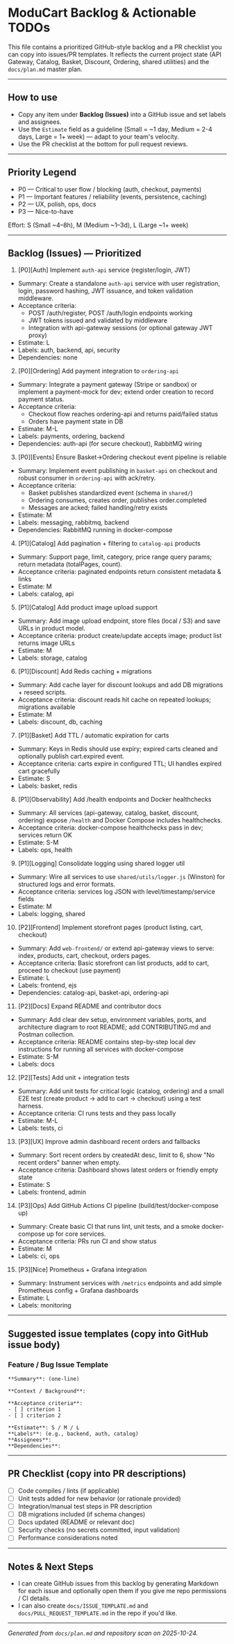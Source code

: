 # ModuCart Backlog & Actionable TODOs

This file contains a prioritized GitHub-style backlog and a PR checklist you can copy into issues/PR templates. It reflects the current project state (API Gateway, Catalog, Basket, Discount, Ordering, shared utilities) and the `docs/plan.md` master plan.

---

## How to use

- Copy any item under **Backlog (Issues)** into a GitHub issue and set labels and assignees.
- Use the `Estimate` field as a guideline (Small = ~1 day, Medium = 2-4 days, Large = 1+ week) — adapt to your team's velocity.
- Use the PR checklist at the bottom for pull request reviews.

---

## Priority Legend

- P0 — Critical to user flow / blocking (auth, checkout, payments)
- P1 — Important features / reliability (events, persistence, caching)
- P2 — UX, polish, ops, docs
- P3 — Nice-to-have

Effort: S (Small ~4–8h), M (Medium ~1–3d), L (Large ~1+ week)

---

## Backlog (Issues) — Prioritized

1) [P0][Auth] Implement `auth-api` service (register/login, JWT)

- Summary: Create a standalone `auth-api` service with user registration, login, password hashing, JWT issuance, and token validation middleware.
- Acceptance criteria:
  - POST /auth/register, POST /auth/login endpoints working
  - JWT tokens issued and validated by middleware
  - Integration with api-gateway sessions (or optional gateway JWT proxy)
- Estimate: L
- Labels: auth, backend, api, security
- Dependencies: none

2) [P0][Ordering] Add payment integration to `ordering-api`

- Summary: Integrate a payment gateway (Stripe or sandbox) or implement a payment-mock for dev; extend order creation to record payment status.
- Acceptance criteria:
  - Checkout flow reaches ordering-api and returns paid/failed status
  - Orders have payment state in DB
- Estimate: M-L
- Labels: payments, ordering, backend
- Dependencies: auth-api (for secure checkout), RabbitMQ wiring

3) [P0][Events] Ensure Basket->Ordering checkout event pipeline is reliable

- Summary: Implement event publishing in `basket-api` on checkout and robust consumer in `ordering-api` with ack/retry.
- Acceptance criteria:
  - Basket publishes standardized event (schema in `shared/`)
  - Ordering consumes, creates order, publishes order.completed
  - Messages are acked; failed handling/retry exists
- Estimate: M
- Labels: messaging, rabbitmq, backend
- Dependencies: RabbitMQ running in docker-compose

4) [P1][Catalog] Add pagination + filtering to `catalog-api` products

- Summary: Support page, limit, category, price range query params; return metadata (totalPages, count).
- Acceptance criteria: paginated endpoints return consistent metadata & links
- Estimate: M
- Labels: catalog, api

5) [P1][Catalog] Add product image upload support

- Summary: Add image upload endpoint, store files (local / S3) and save URLs in product model.
- Acceptance criteria: product create/update accepts image; product list returns image URLs
- Estimate: M
- Labels: storage, catalog

6) [P1][Discount] Add Redis caching + migrations

- Summary: Add cache layer for discount lookups and add DB migrations + reseed scripts.
- Acceptance criteria: discount reads hit cache on repeated lookups; migrations available
- Estimate: M
- Labels: discount, db, caching

7) [P1][Basket] Add TTL / automatic expiration for carts

- Summary: Keys in Redis should use expiry; expired carts cleaned and optionally publish cart.expired event.
- Acceptance criteria: carts expire in configured TTL; UI handles expired cart gracefully
- Estimate: S
- Labels: basket, redis

8) [P1][Observability] Add /health endpoints and Docker healthchecks

- Summary: All services (api-gateway, catalog, basket, discount, ordering) expose `/health` and Docker Compose includes healthchecks.
- Acceptance criteria: docker-compose healthchecks pass in dev; services return OK
- Estimate: S-M
- Labels: ops, health

9) [P1][Logging] Consolidate logging using shared logger util

- Summary: Wire all services to use `shared/utils/logger.js` (Winston) for structured logs and error formats.
- Acceptance criteria: services log JSON with level/timestamp/service fields
- Estimate: M
- Labels: logging, shared

10) [P2][Frontend] Implement storefront pages (product listing, cart, checkout)

- Summary: Add `web-frontend/` or extend api-gateway views to serve: index, products, cart, checkout, orders pages.
- Acceptance criteria: Basic storefront can list products, add to cart, proceed to checkout (use payment)
- Estimate: L
- Labels: frontend, ejs
- Dependencies: catalog-api, basket-api, ordering-api

11) [P2][Docs] Expand README and contributor docs

- Summary: Add clear dev setup, environment variables, ports, and architecture diagram to root README; add CONTRIBUTING.md and Postman collection.
- Acceptance criteria: README contains step-by-step local dev instructions for running all services with docker-compose
- Estimate: S-M
- Labels: docs

12) [P2][Tests] Add unit + integration tests

- Summary: Add unit tests for critical logic (catalog, ordering) and a small E2E test (create product -> add to cart -> checkout) using a test harness.
- Acceptance criteria: CI runs tests and they pass locally
- Estimate: M-L
- Labels: tests, ci

13) [P3][UX] Improve admin dashboard recent orders and fallbacks

- Summary: Sort recent orders by createdAt desc, limit to 6, show "No recent orders" banner when empty.
- Acceptance criteria: Dashboard shows latest orders or friendly empty state
- Estimate: S
- Labels: frontend, admin

14) [P3][Ops] Add GitHub Actions CI pipeline (build/test/docker-compose up)

- Summary: Create basic CI that runs lint, unit tests, and a smoke docker-compose up for core services.
- Acceptance criteria: PRs run CI and show status
- Estimate: M
- Labels: ci, ops

15) [P3][Nice] Prometheus + Grafana integration

- Summary: Instrument services with `/metrics` endpoints and add simple Prometheus config + Grafana dashboards
- Estimate: L
- Labels: monitoring

---

## Suggested issue templates (copy into GitHub issue body)

### Feature / Bug Issue Template

```
**Summary**: (one-line)

**Context / Background**:

**Acceptance criteria**:
- [ ] criterion 1
- [ ] criterion 2

**Estimate**: S / M / L
**Labels**: (e.g., backend, auth, catalog)
**Assignees**:
**Dependencies**:
```

---

## PR Checklist (copy into PR descriptions)

- [ ] Code compiles / lints (if applicable)
- [ ] Unit tests added for new behavior (or rationale provided)
- [ ] Integration/manual test steps in PR description
- [ ] DB migrations included (if schema changes)
- [ ] Docs updated (README or relevant doc)
- [ ] Security checks (no secrets committed, input validation)
- [ ] Performance considerations noted

---

## Notes & Next Steps

- I can create GitHub issues from this backlog by generating Markdown for each issue and optionally open them if you give me repo permissions / CI details.
- I can also create `docs/ISSUE_TEMPLATE.md` and `docs/PULL_REQUEST_TEMPLATE.md` in the repo if you'd like.

---

*Generated from `docs/plan.md` and repository scan on 2025-10-24.*
